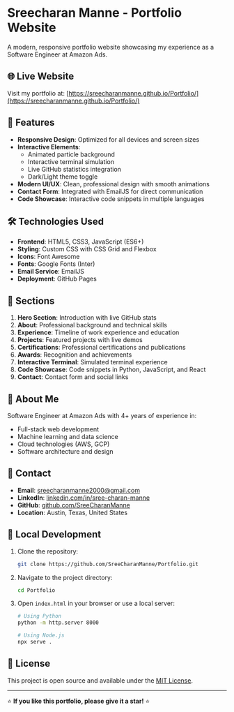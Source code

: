 # Sreecharan Manne - Portfolio Website

A modern, responsive portfolio website showcasing my experience as a Software Engineer at Amazon Ads.

## 🌐 Live Website
Visit my portfolio at: [https://sreecharanmanne.github.io/Portfolio/](https://sreecharanmanne.github.io/Portfolio/)

## 🚀 Features

- **Responsive Design**: Optimized for all devices and screen sizes
- **Interactive Elements**: 
  - Animated particle background
  - Interactive terminal simulation
  - Live GitHub statistics integration
  - Dark/Light theme toggle
- **Modern UI/UX**: Clean, professional design with smooth animations
- **Contact Form**: Integrated with EmailJS for direct communication
- **Code Showcase**: Interactive code snippets in multiple languages

## 🛠️ Technologies Used

- **Frontend**: HTML5, CSS3, JavaScript (ES6+)
- **Styling**: Custom CSS with CSS Grid and Flexbox
- **Icons**: Font Awesome
- **Fonts**: Google Fonts (Inter)
- **Email Service**: EmailJS
- **Deployment**: GitHub Pages

## 📱 Sections

1. **Hero Section**: Introduction with live GitHub stats
2. **About**: Professional background and technical skills
3. **Experience**: Timeline of work experience and education
4. **Projects**: Featured projects with live demos
5. **Certifications**: Professional certifications and publications
6. **Awards**: Recognition and achievements
7. **Interactive Terminal**: Simulated terminal experience
8. **Code Showcase**: Code snippets in Python, JavaScript, and React
9. **Contact**: Contact form and social links

## 🎯 About Me

Software Engineer at Amazon Ads with 4+ years of experience in:
- Full-stack web development
- Machine learning and data science
- Cloud technologies (AWS, GCP)
- Software architecture and design

## 📧 Contact

- **Email**: sreecharanmanne2000@gmail.com
- **LinkedIn**: [linkedin.com/in/sree-charan-manne](https://www.linkedin.com/in/sree-charan-manne/)
- **GitHub**: [github.com/SreeCharanManne](https://github.com/SreeCharanManne)
- **Location**: Austin, Texas, United States

## 🚀 Local Development

1. Clone the repository:
   ```bash
   git clone https://github.com/SreeCharanManne/Portfolio.git
   ```

2. Navigate to the project directory:
   ```bash
   cd Portfolio
   ```

3. Open `index.html` in your browser or use a local server:
   ```bash
   # Using Python
   python -m http.server 8000
   
   # Using Node.js
   npx serve .
   ```

## 📄 License

This project is open source and available under the [MIT License](LICENSE).

---

⭐ **If you like this portfolio, please give it a star!** ⭐
